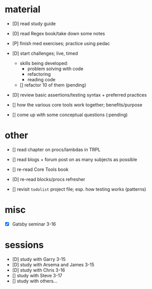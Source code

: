 # material

- [D] read study guide
- [D] read Regex book/take down some notes
- [P] finish med exercises; practice using pedac

- [D] start challenges; live, timed
  - skills being developed:
    - problem solving with code
    - refactoring
    - reading code
  - [] refactor 10 of them (pending)

- [D] review basic assertions/testing syntax + preferred practices
- [] how the various core tools work together; benefits/purpose
- [] come up with some conceptual questions (:pending)

# other

- [] read chapter on procs/lambdas in TRPL
- [] read blogs + forum post on as many subjects as possible
- [] re-read Core Tools book
- [D] re-read blocks/procs refresher

- [] revisit `todolist` project file; esp. how testing works (patterns)

# misc

- [X] Gatsby seminar 3-16

# sessions

- [D] study with Garry 3-15
- [D] study with Arsema and James 3-15
- [D] study with Chris 3-16
- [] study with Steve 3-17
- [] study with others...
